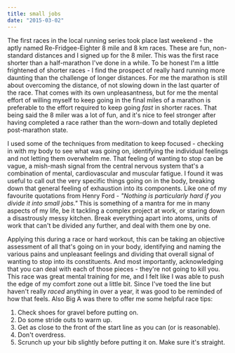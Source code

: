 ```yaml
---
title: small jobs
date: "2015-03-02"
---
```


The first races in the local running series took place last weekend - the aptly named Re-Fridgee-Eighter 8 mile and 8 km races. These are fun, non-standard distances and I signed up for the 8 miler. This was the first race shorter than a half-marathon I've done in a while. To be honest I'm a little frightened of shorter races - I find the prospect of really hard running more daunting than the challenge of longer distances. For me the marathon is still about overcoming the distance, of not slowing down in the last quarter of the race. That comes with its own unpleasantness, but for me the mental effort of willing myself to keep going in the final miles of a marathon is preferable to the effort required to keep going _fast_ in shorter races. That being said the 8 miler was a lot of fun, and it's nice to feel stronger after having completed a race rather than the worn-down and totally depleted post-marathon state.

I used some of the techniques from meditation to keep focused - checking in with my body to see what was going on, identifying the individual feelings and not letting them overwhelm me. That feeling of wanting to stop can be vague, a mish-mash signal from the central nervous system that's a combination of mental, cardiovascular and muscular fatigue. I found it was useful to call out the very specific things going on in the body, breaking down that general feeling of exhaustion into its components. Like one of my favourite quotations from Henry Ford - _"Nothing is particularly hard if you divide it into small jobs."_ This is something of a mantra for me in many aspects of my life, be it tackling a complex project at work, or staring down a disastrously messy kitchen. Break everything apart into atoms, units of work that can't be divided any further, and deal with them one by one.

Applying this during a race or hard workout, this can be taking an objective assessment of all that's going on in your body, identifying and naming the various pains and unpleasant feelings and dividing that overall signal of wanting to stop into its constituents. And most importantly, acknowledging that you can deal with each of those pieces - they're not going to kill you. This race was great mental training for me, and I felt like I was able to push the edge of my comfort zone out a little bit. Since I've toed the line but haven't really _raced_ anything in over a year, it was good to be reminded of how that feels. Also Big A was there to offer me some helpful race tips:

1. Check shoes for gravel before putting on. 
2. Do some stride outs to warm up.
3. Get as close to the front of the start line as you can (or is reasonable).
4. Don't overdress.
5. Scrunch up your bib slightly before putting it on. Make sure it's straight.

